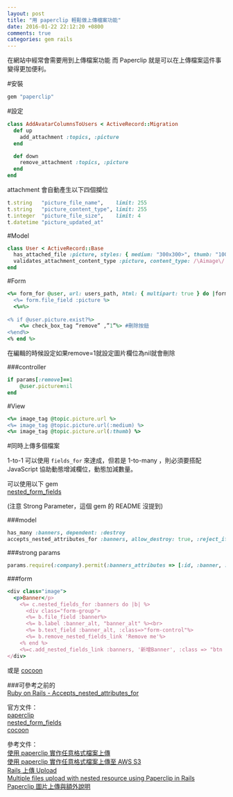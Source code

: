 ```yaml
---
layout: post
title: "用 paperclip 輕鬆做上傳檔案功能"
date: 2016-01-22 22:12:20 +0800
comments: true
categories: gem rails
---
```


在網站中經常會需要用到上傳檔案功能
而 Paperclip 就是可以在上傳檔案這件事變得更加便利。

<!-- more -->

#安裝

```ruby
gem "paperclip"
```

#設定

```ruby
class AddAvatarColumnsToUsers < ActiveRecord::Migration
  def up
    add_attachment :topics, :picture
  end

  def down
    remove_attachment :topics, :picture
  end
end
```

attachment 會自動產生以下四個攔位

```ruby
t.string   "picture_file_name",    limit: 255
t.string   "picture_content_type", limit: 255
t.integer  "picture_file_size",    limit: 4
t.datetime "picture_updated_at"
```

#Model

```ruby
class User < ActiveRecord::Base
  has_attached_file :picture, styles: { medium: "300x300>", thumb: "100x100>" }, default_url: "/images/:style/missing.png"
  validates_attachment_content_type :picture, content_type: /\Aimage\/.*\Z/
end
```

#Form

```ruby
<%= form_for @user, url: users_path, html: { multipart: true } do |form| %>
  <%= form.file_field :picture %>
  <%=%>
  
<% if @user.picture.exist?%>
	<%= check_box_tag “remove” ,”1”%> #刪除按鈕
<%end%>
<% end %>
```

在編輯的時候設定如果remove=1就設定圖片欄位為nil就會刪除

###controller

```ruby
if params[:remove]==1
    @user.picture=nil
end
```

#View

```ruby
<%= image_tag @topic.picture.url %>
<%= image_tag @topic.picture.url(:medium) %>
<%= image_tag @topic.picture.url(:thumb) %>
```

#同時上傳多個檔案

1-to-1 可以使用 `fields_for` 來達成，但若是 1-to-many ，則必須要搭配 JavaScript 協助動態增減欄位，動態加減數量。  

可以使用以下 gem  
[nested_form_fields](https://github.com/ncri/nested_form_fields)  

(注意 Strong Parameter，這個 gem 的 README 沒提到)

###model

```ruby
has_many :banners, dependent: :destroy
accepts_nested_attributes_for :banners, allow_destroy: true, :reject_if => :all_blank
```

###strong params

```ruby
params.require(:company).permit(:banners_attributes => [:id, :banner, :banner_alt, :_destroy])
```

###form

```ruby
<div class="image">
  <p>Banner</p>
    <%= c.nested_fields_for :banners do |b| %>
      <div class="form-group">
      <%= b.file_field :banner%>
      <%= b.label :banner_alt, "banner_alt" %><br>
      <%= b.text_field :banner_alt, :class=>"form-control"%>
      <%= b.remove_nested_fields_link 'Remove me'%>
    <% end %>
    <%=c.add_nested_fields_link :banners, '新增Banner', :class => "btn btn-default"%>
</div>

```

或是  [cocoon](https://github.com/nathanvda/cocoon)

###可參考之前的  
[Ruby on Rails - Accepts_nested_attributes_for](http://mgleon08.github.io/blog/2015/12/13/ruby-on-rails-accepts-nested-attributes-for/)


官方文件：  
[paperclip](https://github.com/thoughtbot/paperclip)  
[nested_form_fields](https://github.com/ncri/nested_form_fields)  
[cocoon](https://github.com/nathanvda/cocoon)  

參考文件：  
[使用 paperclip 實作任意格式檔案上傳](http://chouandy.logdown.com/posts/249554-use-paperclip-implement-any-format-file-uploading)  
[使用 paperclip 實作任意格式檔案上傳至 AWS S3](http://chouandy.logdown.com/posts/252165-use-paperclip-implement-any-format-file-uploading-to-aws-s3)  
[Rails 上傳 Upload](http://blog.jex.tw/blog/2015/07/13/rails-upload/)  
[Multiple files upload with nested resource using Paperclip in Rails](http://www.railscook.com/recipes/multiple-files-upload-with-nested-resource-using-paperclip-in-rails/)  
[Paperclip 圖片上傳與額外說明](http://railsfun.tw/t/paperclip/64)
